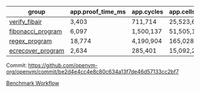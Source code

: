 | group | app.proof_time_ms | app.cycles | app.cells_used | leaf.proof_time_ms | leaf.cycles | leaf.cells_used |
| -- | -- | -- | -- | -- | -- | -- |
| [verify_fibair](https://github.com/openvm-org/openvm/blob/benchmark-results/benchmarks/verify_fibair-be2d4e4cc4e8c80c634a13f7de46d57133cc2bf7.md) | 3,403 |  711,714 |  25,523,654 |- | - | - |
| [fibonacci_program](https://github.com/openvm-org/openvm/blob/benchmark-results/benchmarks/fibonacci-be2d4e4cc4e8c80c634a13f7de46d57133cc2bf7.md) | 6,097 |  1,500,137 |  51,505,102 | 13,316 |  3,084,465 |  110,711,138 |
| [regex_program](https://github.com/openvm-org/openvm/blob/benchmark-results/benchmarks/regex-be2d4e4cc4e8c80c634a13f7de46d57133cc2bf7.md) | 18,774 |  4,190,904 |  165,028,173 | 30,350 |  5,937,833 |  244,190,711 |
| [ecrecover_program](https://github.com/openvm-org/openvm/blob/benchmark-results/benchmarks/ecrecover-be2d4e4cc4e8c80c634a13f7de46d57133cc2bf7.md) | 2,634 |  285,401 |  15,092,297 | 41,755 |  8,655,005 |  365,911,097 |


Commit: https://github.com/openvm-org/openvm/commit/be2d4e4cc4e8c80c634a13f7de46d57133cc2bf7

[Benchmark Workflow](https://github.com/openvm-org/openvm/actions/runs/12847504812)

